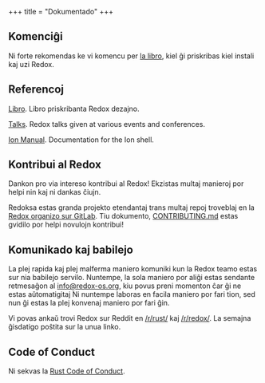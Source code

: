 +++
title = "Dokumentado"
+++

## Komenciĝi

Ni forte rekomendas ke vi komencu per [la libro](https://doc.redox-os.org/book/), kiel ĝi priskribas kiel instali kaj uzi Redox.

## Referencoj

[Libro](https://doc.redox-os.org/book/). Libro priskribanta Redox dezajno.

[Talks](/talks/). Redox talks given at various events and conferences.

[Ion Manual](https://doc.redox-os.org/ion-manual/). Documentation for the Ion shell.

## Kontribui al Redox

Dankon pro via intereso kontribui al Redox!
Ekzistas multaj manieroj por helpi nin kaj ni dankas ĉiujn.

Redoksa estas granda projekto etendantaj trans multaj repoj troveblaj en la
[Redox organizo sur GitLab](https://gitlab.redox-os.org/redox-os). Tiu dokumento,
[CONTRIBUTING.md](https://gitlab.redox-os.org/redox-os/redox/blob/master/CONTRIBUTING.md)
estas gvidilo por helpi novulojn kontribui!

## Komunikado kaj babilejo

La plej rapida kaj plej malferma maniero komuniki kun la Redox teamo estas sur nia babilejo servilo.  Nuntempe, la sola maniero por aliĝi estas sendante retmesaĝon al
[info@redox-os.org](mailto:info@redox-os.org), kiu povus preni momenton
ĉar ĝi ne estas aŭtomatigitaj Ni nuntempe laboras en facila maniero por fari
tion, sed nun ĝi estas la plej konvenaj maniero por fari ĝin.

Vi povas ankaŭ trovi Redox sur Reddit en
[/r/rust/](https://www.reddit.com/r/rust) kaj
[/r/redox/](https://www.reddit.com/r/redox). La semajna ĝisdatigo poŝtita sur la unua linko.

## Code of Conduct

Ni sekvas la [Rust Code of Conduct](https://www.rust-lang.org/policies/code-of-conduct).
